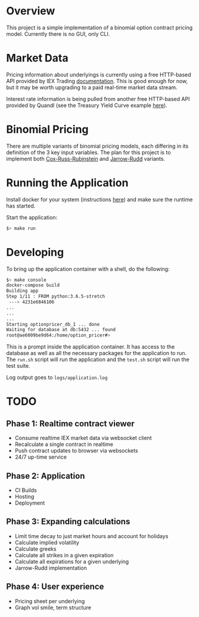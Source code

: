 # Overview
This project is a simple implementation of a binomial option contract pricing model. Currently there is no GUI, only CLI.

# Market Data
Pricing information about underlyings is currently using a free HTTP-based API provided by IEX Trading [documentation](https://iextrading.com/developer/docs/#getting-started). This is good enough for now, but it may be worth upgrading to a paid real-time market data stream.

Interest rate information is being pulled from another free HTTP-based API provided by Quandl (see the Treasury Yield Curve example [here](https://www.quandl.com/data/USTREASURY/YIELD-Treasury-Yield-Curve-Rates)).  
# Binomial Pricing
There are multiple variants of binomial pricing models, each differing in its definition of the 3 key input variables. The plan for this project is to implement both [Cox-Russ-Rubinstein](http://www.goddardconsulting.ca/option-pricing-binomial-index.html#crr) and [Jarrow-Rudd](http://www.goddardconsulting.ca/option-pricing-binomial-alts.html#jr) variants.

# Running the Application
Install docker for your system (instructions [here](https://docs.docker.com/install/)) and make sure the runtime has started.

Start the application:

```bash
$> make run
```

# Developing
To bring up the application container with a shell, do the following:

```bash
$> make console
docker-compose build
Building app
Step 1/11 : FROM python:3.6.5-stretch
 ---> 4231e6846106
...
...
...
Starting optionpricer_db_1 ... done
Waiting for database at db:5432 ... found
root@ae6009be9d64:/home/option_pricer#>
```

This is a prompt inside the application container. It has access to the database as well as all the necessary packages for the application to run. The `run.sh` script will run the application and the `test.sh` script will run the test suite.

Log output goes to `logs/application.log`

# TODO

## Phase 1: Realtime contract viewer
- Consume realtime IEX market data via websocket client
- Recalculate a single contract in realtime
- Push contract updates to browser via websockets
- 24/7 up-time service

## Phase 2: Application
- CI Builds
- Hosting
- Deployment

## Phase 3: Expanding calculations
- Limit time decay to just market hours and account for holidays
- Calculate implied volatility
- Calculate greeks
- Calculate all strikes in a given expiration
- Calculate all expirations for a given underlying
- Jarrow-Rudd implementation

## Phase 4: User experience
- Pricing sheet per underlying
- Graph vol smile, term structure

